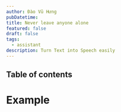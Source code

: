 ```yaml
---
author: Đào Vũ Hưng
pubDatetime: 
title: Never leave anyone alone
featured: false
draft: false
tags:
  - assistant
description: Turn Text into Speech easily
---
```

## Table of contents
# Example 
